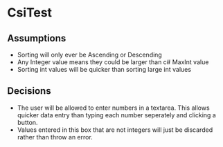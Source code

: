 # CsiTest
## Assumptions
* Sorting will only ever be Ascending or Descending
* Any Integer value means they could be larger than c# MaxInt value
* Sorting int values will be quicker than sorting large int values

## Decisions
* The user will be allowed to enter numbers in a textarea. This allows quicker data entry than typing each number seperately and clicking a button. 
* Values entered in this box that are not integers will just be discarded rather than throw an error.
